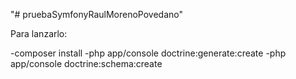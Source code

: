 "# pruebaSymfonyRaulMorenoPovedano" 

Para lanzarlo:

-composer install
-php app/console doctrine:generate:create
-php app/console doctrine:schema:create
